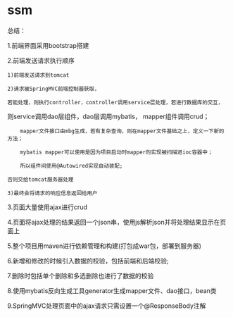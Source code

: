 # ssm
总结： 

1.前端界面采用bootstrap搭建 

2.前端发送请求执行顺序 

	1)前端发送请求到tomcat 
  
	2)请求被SpringMVC前端控制器获取，
  
	若能处理，则执行controller，controller调用service层处理，若进行数据库的交互，
  
  则service调用dao层组件，dao层调用mybatis，  mapper组件调用crud；
  
		mapper文件接口由mbg生成，若有复杂查询，则在mapper文件基础之上，定义一下新的方法；
    
		mybatis mapper可以使用是因为项目启动时mapper的实现被扫描进ioc容器中；
    
		所以组件间使用@Autowired实现自动装配;
    
	否则交给tomcat服务器处理
  
	3)最终会将请求的响应信息返回给用户
  
3.页面大量使用ajax进行crud

4.页面将ajax处理的结果返回一个json串，使用js解析json并将处理结果显示在页面上

5.整个项目用maven进行依赖管理和构建(打包成war包，部署到服务器)

6.新增和修改的时候引入数据的校验，包括前端和后端校验;

7.删除时包括单个删除和多选删除也进行了数据的校验

8.使用mybatis反向生成工具generator生成mapper文件、dao接口，bean类

9.SpringMVC处理页面中的ajax请求只需设置一个@ResponseBody注解
